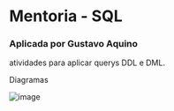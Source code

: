# Mentoria - SQL
### Aplicada por Gustavo Aquino

atividades para aplicar querys DDL e DML.

Diagramas

![image](https://user-images.githubusercontent.com/55218309/104200605-a3877580-5407-11eb-9b7a-edcd9aa9ade4.png)


